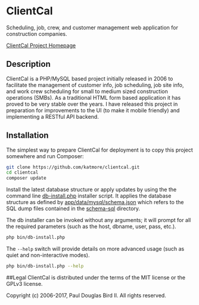 # ClientCal
Scheduling, job, crew, and customer management web application for construction companies.

[ClientCal Project Homepage](https://github.com/katmore/clientcal)

## Description
ClientCal is a PHP/MySQL based project initially released in 2006 to facilitate the management of customer info, job scheduling, job site info, and work crew scheduling for small to medium sized construction operations (SMBs). As a traditional HTML form based application it has proved to be very stable over the years. I have released this project in preparation for improvements to the UI (to make it mobile friendly) and implementing a RESTful API backend.

## Installation
The simplest way to prepare ClientCal for deployment is to copy this project somewhere and run Composer:
```bash
git clone https://github.com/katmore/clientcal.git 
cd clientcal
composer update
```

Install the latest database structure or apply updates by using the the command line [db-install.php](bin/db-install.php) installer script. It applies the database structure as defined by [app/data/mysql/schema.json](app/data/mysql/schema.json) which refers to the SQL dump files contained in the [schema-sql](app/data/mysql/schema-sql) directory. 

The db installer can be invoked without any arguments; it will prompt for all the required parameters (such as the host, dbname, user, pass, etc.).
```bash
php bin/db-install.php
```

The `--help` switch will provide details on more advanced usage (such as quiet and non-interactive modes).
```bash
php bin/db-install.php --help
```

##Legal
ClientCal is distributed under the terms of the MIT license or the GPLv3 license.

Copyright (c) 2006-2017, Paul Douglas Bird II.
All rights reserved.
